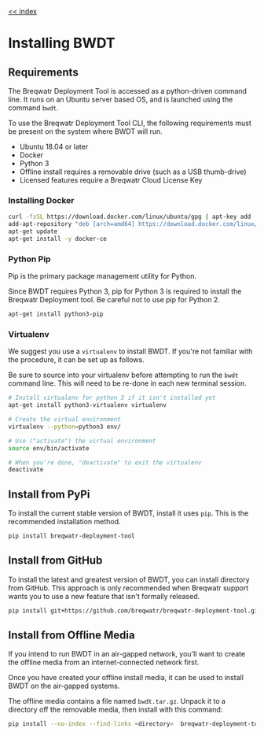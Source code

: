 [\<\< index](/)


# Installing BWDT

## Requirements

The Breqwatr Deployment Tool is accessed as a python-driven command line. It
runs on an Ubuntu server based OS, and is launched using the command `bwdt`.

To use the Breqwatr Deployment Tool CLI, the following requirements must be
present on the system where BWDT will run.

- Ubuntu 18.04 or later
- Docker
- Python 3
- Offline install requires a removable drive (such as a USB thumb-drive)
- Licensed features require a Breqwatr Cloud License Key

### Installing Docker

```bash
curl -fsSL https://download.docker.com/linux/ubuntu/gpg | apt-key add -
add-apt-repository "deb [arch=amd64] https://download.docker.com/linux/ubuntu bionic stable"
apt-get update
apt-get install -y docker-ce
```

### Python Pip

Pip is the primary package management utility for Python.

Since BWDT requires Python 3, pip for Python 3 is required to install the
Breqwatr Deployment tool. Be careful not to use pip for Python 2.

```bash
apt-get install python3-pip
```

### Virtualenv

We suggest you use a `virtualenv` to install BWDT. If you're not familiar with
the procedure, it can be set up as follows.

Be sure to source into your virtualenv before attempting to run the `bwdt`
command line. This will need to be re-done in each new terminal session.

```bash
# Install virtualenv for python 3 if it isn't installed yet
apt-get install python3-virtualenv virtualenv

# Create the virtual environment
virtualenv --python=python3 env/

# Use ("activate") the virtual environment
source env/bin/activate

# When you're done, "deactivate" to exit the virtualenv
deactivate
```

## Install from PyPi

To install the current stable version of BWDT, install it uses `pip`. This is
the recommended installation method.

```bash
pip install breqwatr-deployment-tool
```


## Install from GitHub

To install the latest and greatest version of BWDT, you can install directory
from GitHub. This approach is only recommended when Breqwatr support wants you
to use a new feature that isn't formally released.

```bash
pip install git+https://github.com/breqwatr/breqwatr-deployment-tool.git
```


## Install from Offline Media

If you intend to run BWDT in an air-gapped network, you'll want to create
the offline media from an internet-connected network first.

Once you have created your offline install media, it can be used to install
BWDT on the air-gapped systems.

The offline media contains a file named `bwdt.tar.gz`. Unpack it to a
directory off the removable media, then install with this command:

```bash
pip install --no-index --find-links <directory>  breqwatr-deployment-tool
```
